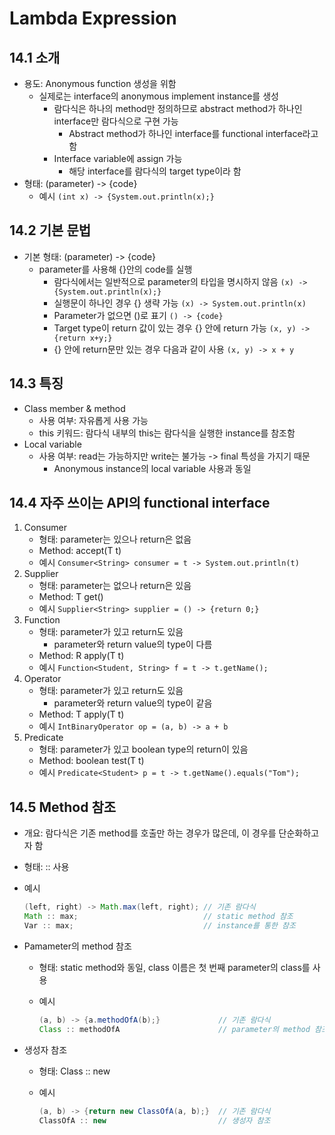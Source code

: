 # Lambda Expression

## 14.1  소개

* 용도: Anonymous function 생성을 위함
  * 실제로는 interface의 anonymous implement instance를 생성
    * 람다식은 하나의 method만 정의하므로 abstract method가 하나인 interface만 람다식으로 구현 가능
      * Abstract method가 하나인 interface를 functional interface라고 함
    * Interface variable에 assign 가능
      * 해당 interface를 람다식의 target type이라 함
* 형태: (parameter) -> {code}
  * 예시 ```(int x) -> {System.out.println(x);}```

## 14.2 기본 문법

* 기본 형태: (parameter) -> {code}
  * parameter를 사용해 {}안의 code를 실행
    * 람다식에서는 일반적으로 parameter의 타입을 명시하지 않음
        ```(x) -> {System.out.println(x);}```
    * 실행문이 하나인 경우 {} 생략 가능
        ```(x) -> System.out.println(x)```
    * Parameter가 없으면 ()로 표기
        ```() -> {code}```
    * Target type이 return 값이 있는 경우 {} 안에 return 가능
        ```(x, y) -> {return x+y;}```
    * {} 안에 return문만 있는 경우 다음과 같이 사용
        ```(x, y) -> x + y```

## 14.3 특징

* Class member & method
  * 사용 여부: 자유롭게 사용 가능
  * this 키워드: 람다식 내부의 this는 람다식을 실행한 instance를 참조함
* Local variable
  * 사용 여부: read는 가능하지만 write는 불가능 -> final 특성을 가지기 때문
    * Anonymous instance의 local variable 사용과 동일

## 14.4 자주 쓰이는 API의 functional interface

1. Consumer
   * 형태: parameter는 있으나 return은 없음
   * Method: accept(T t)
   * 예시
        ```Consumer<String> consumer = t -> System.out.println(t)```
2. Supplier
   * 형태: parameter는 없으나 return은 있음
   * Method: T get()
   * 예시
        ```Supplier<String> supplier = () -> {return 0;}```
3. Function
   * 형태: parameter가 있고 return도 있음
     * parameter와 return value의 type이 다름
   * Method: R apply(T t)
   * 예시
        ```Function<Student, String> f = t -> t.getName();```
4. Operator
   * 형태: parameter가 있고 return도 있음
     * parameter와 return value의 type이 같음
   * Method: T apply(T t)
   * 예시
        ```IntBinaryOperator op = (a, b) -> a + b```
5. Predicate
   * 형태: parameter가 있고 boolean type의 return이 있음
   * Method: boolean test(T t)
   * 예시
        ```Predicate<Student> p = t -> t.getName().equals("Tom");```

## 14.5 Method 참조

* 개요: 람다식은 기존 method를 호출만 하는 경우가 많은데, 이 경우를 단순화하고자 함
* 형태: :: 사용
* 예시
  
    ```Java
    (left, right) -> Math.max(left, right); // 기존 람다식
    Math :: max;                            // static method 참조
    Var :: max;                             // instance를 통한 참조
    ```

* Pamameter의 method 참조
  * 형태: static method와 동일, class 이름은 첫 번째 parameter의 class를 사용
  * 예시

    ```Java
    (a, b) -> {a.methodOfA(b);}             // 기존 람다식
    Class :: methodOfA                      // parameter의 method 참조
    ```

* 생성자 참조
  * 형태: Class :: new
  * 예시

    ```Java
    (a, b) -> {return new ClassOfA(a, b);}  // 기존 람다식
    ClassOfA :: new                         // 생성자 참조
    ```
